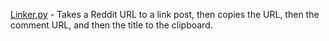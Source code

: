 [Linker.py](Linker.py) - Takes a Reddit URL to a link post, then copies the URL, then the comment URL, and then the title to the clipboard.